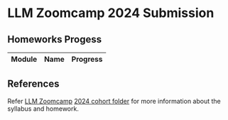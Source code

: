 # LLM Zoomcamp 2024 Submission

## Homeworks Progess
| Module | Name  | Progress |
| :---: | ------------- | :---: |


## References
Refer [LLM Zoomcamp](https://github.com/DataTalksClub/llm-zoomcamp) [2024 cohort folder](https://github.com/DataTalksClub/llm-zoomcamp/tree/main/cohorts/2024) for more information about the syllabus and homework.
